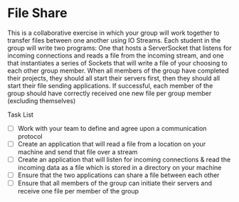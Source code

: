 File Share
===
This is a collaborative exercise in which your group will work together to transfer files between one another using IO Streams. Each student in the group will write two programs: One that hosts a ServerSocket that listens for incoming connections and reads a file from the incoming stream, and one that instantiates a series of Sockets that will write a file of your choosing to each other group member. When all members of the group have completed their projects, they should all start their servers first, then they should all start their file sending applications. If successful, each member of the group should have correctly received one new file per group member (excluding themselves)

Task List
- [ ] Work with your team to define and agree upon a communication protocol
- [ ] Create an application that will read a file from a location on your machine and send that file over a stream
- [ ] Create an application that will listen for incoming connections & read the incoming data as a file which is stored in a directory on your machine
- [ ] Ensure that the two applications can share a file between each other
- [ ] Ensure that all members of the group can initiate their servers and receive one file per member of the group
